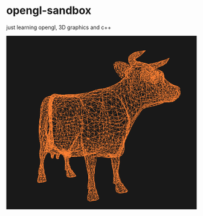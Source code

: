 # opengl-sandbox

just learning opengl, 3D graphics and c++






![image](/cow.png?raw=true "screenshot")
